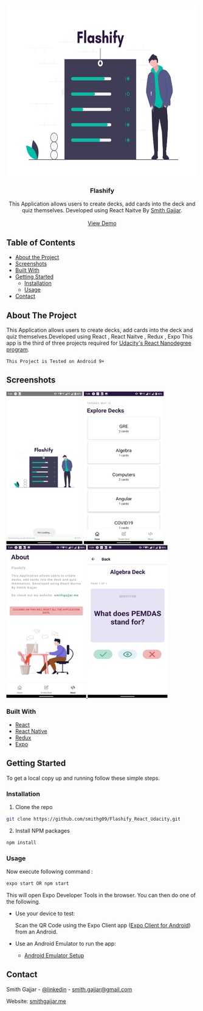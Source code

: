 <!-- PROJECT LOGO -->
<br />
<p align="center">
  <a href="https://github.com/smithg09/Flashify_React_Udacity">
    <img src="assets/splash.png" alt="Logo" width="550" height="450">
  </a>

  <h3 align="center">Flashify</h3>

  <p align="center">
    This Application allows users to create decks, add cards into the deck and quiz themselves.
    Developed using React Naitve By <a href="https://smithgajjar.me">Smith Gajjar</a>.
    <br />
    <br />
    <a href="https://expo.io/@smithg09/flashify">View Demo</a>
    </p>
</p>



<!-- TABLE OF CONTENTS -->
## Table of Contents

* [About the Project](#about-the-project)
* [Screenshots](#screenshots)
* [Built With](#built-with)
* [Getting Started](#getting-started)
  * [Installation](#installation)
  * [Usage](#usage)
* [Contact](#contact)



<!-- ABOUT THE PROJECT -->
## About The Project

This Application allows users to create decks, add cards into the deck and quiz themselves.Developed using React , React Naitve , Redux , Expo 
This app is the third of three projects required for [Udacity's React Nanodegree program](https://www.udacity.com/course/react-nanodegree--nd019).

    This Project is Tested on Android 9+ 

## Screenshots

<a href="#">
    <img src="assets/screenshots/s1.png" alt="ss" width="200" height="400">
</a>

<a href="#">
    <img src="assets/screenshots/s2.png" alt="ss" width="210" height="400">
</a>

<a href="#">
    <img src="assets/screenshots/s3.png" alt="ss" width="210" height="400">
</a>

<a href="#">
    <img src="assets/screenshots/s4.png" alt="ss" width="210" height="400">
</a>

### Built With

* [React](https://reactjs.org/)
* [React Native](https://reactnative.dev/)
* [Redux](https://redux.js.org/)
* [Expo](https://expo.io/)



<!-- GETTING STARTED -->
## Getting Started

To get a local copy up and running follow these simple steps.


### Installation
 
1. Clone the repo
```sh
git clone https://github.com/smithg09/Flashify_React_Udacity.git
```
2. Install NPM packages
```sh
npm install
```


<!-- USAGE EXAMPLES -->
### Usage

Now execute following command :  
```sh 
expo start OR npm start
```
This will open Expo Developer Tools in the browser.  You can then do one of the following.

- Use your device to test:

    Scan the QR Code using the Expo Client app ([Expo Client for Android](https://expo.io/tools#client))  from an Android.

- Use an Android Emulator to run the app:
    - [Android Emulator Setup](https://docs.expo.io/versions/v33.0.0/introduction/installation/#android-emulator)


<!-- CONTACT -->
## Contact

Smith Gajjar - [@linkedin](https://www.linkedin.com/in/smith-gajjar-5a27716b/) - smith.gajjar@gmail.com

Website: [smithgajjar.me](https://smithgajjar.me)
